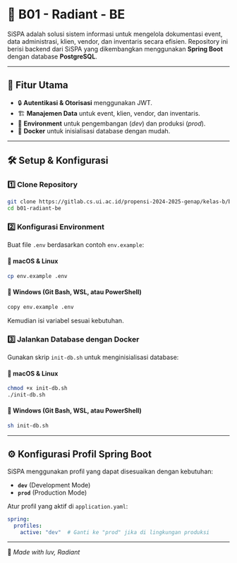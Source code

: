 # 🌟 B01 - Radiant - BE

SiSPA adalah solusi sistem informasi untuk mengelola dokumentasi event, data administrasi, klien, vendor, dan inventaris secara efisien. Repository ini berisi backend dari SiSPA yang dikembangkan menggunakan **Spring Boot** dengan database **PostgreSQL**.

---

## 📌 **Fitur Utama**
- 🔒 **Autentikasi & Otorisasi** menggunakan JWT.
- 🏗 **Manajemen Data** untuk event, klien, vendor, dan inventaris.
- 🔄 **Environment** untuk pengembangan (*dev*) dan produksi (*prod*).
- 🐳 **Docker** untuk inisialisasi database dengan mudah.

---

## 🛠 **Setup & Konfigurasi**
### 1️⃣ **Clone Repository**
```bash
git clone https://gitlab.cs.ui.ac.id/propensi-2024-2025-genap/kelas-b/b01-radiant-be.git
cd b01-radiant-be
```

### 2️⃣ **Konfigurasi Environment**
Buat file `.env` berdasarkan contoh `env.example`:

#### **📌 macOS & Linux**
```bash
cp env.example .env
```

#### **📌 Windows (Git Bash, WSL, atau PowerShell)**
```bash
copy env.example .env
```

Kemudian isi variabel sesuai kebutuhan.

### 3️⃣ **Jalankan Database dengan Docker**
Gunakan skrip `init-db.sh` untuk menginisialisasi database:

#### **📌 macOS & Linux**
```bash
chmod +x init-db.sh
./init-db.sh
```

#### **📌 Windows (Git Bash, WSL, atau PowerShell)**
```bash
sh init-db.sh
```

---

## ⚙ **Konfigurasi Profil Spring Boot**
SiSPA menggunakan profil yang dapat disesuaikan dengan kebutuhan:
- **`dev`** (Development Mode)
- **`prod`** (Production Mode)

Atur profil yang aktif di `application.yaml`:
```yaml
spring:
  profiles:
    active: "dev"  # Ganti ke "prod" jika di lingkungan produksi
```
---
🌸 _Made with luv, Radiant_
